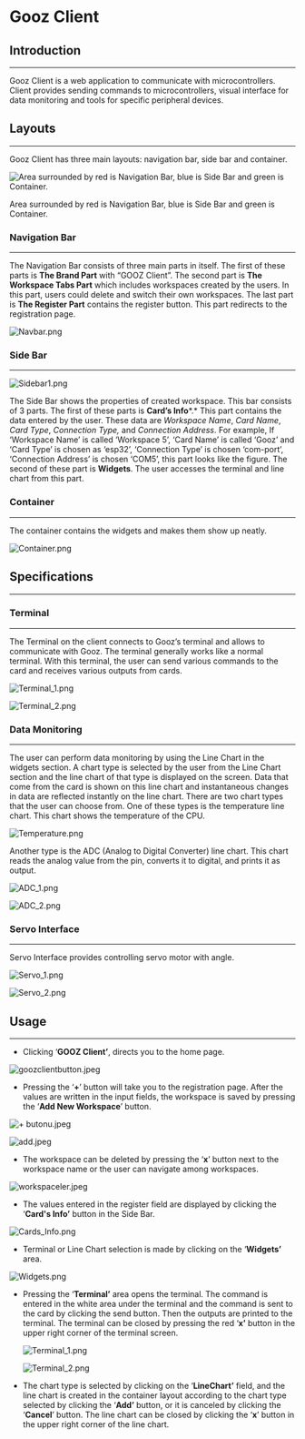 # Gooz Client

## Introduction

---

Gooz Client is a web application to communicate with microcontrollers. Client provides sending commands to microcontrollers, visual interface for data monitoring and tools for specific peripheral devices. 

## Layouts

---

Gooz Client has three main layouts: navigation bar, side bar and container.

![Area surrounded by red is Navigation Bar, blue is Side Bar and green is Container.](https://s3-us-west-2.amazonaws.com/secure.notion-static.com/ece16995-9db3-4c9d-b369-4cf294629fc0/Layouts.png)

Area surrounded by red is Navigation Bar, blue is Side Bar and green is Container.

### Navigation Bar

---

The Navigation Bar consists of three main parts in itself. The first of these parts is **The Brand Part** with “GOOZ Client”. The second part is **The Workspace Tabs Part** which includes workspaces created by the users. In this part, users could delete and switch their own workspaces. The last part is **The Register Part** contains the register button. This part redirects to the registration page.

![Navbar.png](https://s3-us-west-2.amazonaws.com/secure.notion-static.com/d2a1288d-0c51-4f46-adf1-6bb02b4f101e/Navbar.png)

### Side Bar

---

![Sidebar1.png](https://s3-us-west-2.amazonaws.com/secure.notion-static.com/f676146a-b638-4303-8dda-a57b529ff29a/Sidebar1.png)

The Side Bar shows the properties of created workspace. This bar consists of 3 parts. The first of these parts is **Card’s Info***.* This part contains the data entered by the user. These data are *Workspace Name*, *Card Name*, *Card Type*, *Connection Type,* and *Connection Address*. For example, If ‘Workspace Name’ is called ‘Workspace 5’, ‘Card Name’ is called ‘Gooz’ and ‘Card Type’ is chosen as ‘esp32’, ‘Connection Type’ is chosen ‘com-port’, ‘Connection Address’ is chosen ‘COM5’, this part looks like the figure. The second of these part is **Widgets**. The user accesses the terminal and line chart from this part.

### Container

---

The container contains the widgets and makes them show up neatly.

![Container.png](https://s3-us-west-2.amazonaws.com/secure.notion-static.com/7b0f5475-4218-409d-b4e9-538610148872/Container.png)

## **Specifications**

---

### Terminal

---

The Terminal on the client connects to Gooz’s terminal and allows to communicate with Gooz. The terminal generally works like a normal terminal. With this terminal, the user can send various commands to the card and receives various outputs from cards. 

![Terminal_1.png](https://s3-us-west-2.amazonaws.com/secure.notion-static.com/9e758a10-aa6c-4150-9e12-19ee8ac6851d/Terminal_1.png)

![Terminal_2.png](https://s3-us-west-2.amazonaws.com/secure.notion-static.com/5677ed60-163d-4c03-950e-99c5e833b743/Terminal_2.png)

### Data Monitoring

---

The user can perform data monitoring by using the Line Chart in the widgets section. A chart type is selected by the user from the Line Chart section and the line chart of that type is displayed on the screen. Data that come from the card is shown on this line chart and instantaneous changes in data are reflected instantly on the line chart. There are two chart types that the user can choose from. One of these types is the temperature line chart. This chart shows the temperature of the CPU. 

![Temperature.png](https://s3-us-west-2.amazonaws.com/secure.notion-static.com/5908f649-7d24-432e-9568-9474d5ec47d3/Temperature.png)

Another type is the ADC (Analog to Digital Converter) line chart. This chart reads the analog value from the pin, converts it to digital, and prints it as output.

![ADC_1.png](https://s3-us-west-2.amazonaws.com/secure.notion-static.com/8f708f80-e7dd-4fa0-9e95-97cb3e9456a0/ADC_1.png)

![ADC_2.png](https://s3-us-west-2.amazonaws.com/secure.notion-static.com/91dfa4db-8930-4a24-af0d-e3c972fa27e8/ADC_2.png)

### Servo Interface

---

Servo Interface provides controlling servo motor with angle.

![Servo_1.png](https://s3-us-west-2.amazonaws.com/secure.notion-static.com/bfb3691d-e496-487c-b187-2612665fc64a/Servo_1.png)

![Servo_2.png](https://s3-us-west-2.amazonaws.com/secure.notion-static.com/b1e4b29a-3c24-47f5-a3dc-937f3cec3b8e/Servo_2.png)

## Usage

---

- Clicking ‘**GOOZ Client’**, directs you to the home page.

![goozclientbutton.jpeg](https://s3-us-west-2.amazonaws.com/secure.notion-static.com/718eae04-f421-4433-bece-39f4926cf2af/goozclientbutton.jpeg)

- Pressing the ‘**+**’ button will take you to the registration page. After the values are written in the input fields, the workspace is saved by pressing the ‘**Add New Workspace**’ button.

![+ butonu.jpeg](https://s3-us-west-2.amazonaws.com/secure.notion-static.com/74de6cba-34d1-4ce4-9712-be0ff223ae5d/_butonu.jpeg)

![add.jpeg](https://s3-us-west-2.amazonaws.com/secure.notion-static.com/4a6d6792-3262-447d-add1-9fcf793e730b/add.jpeg)

- The workspace can be deleted by pressing the ‘**x**’ button next to the workspace name or the user can navigate among workspaces.

![workspaceler.jpeg](https://s3-us-west-2.amazonaws.com/secure.notion-static.com/402704cf-17fb-4cf8-a657-7e598be86cca/workspaceler.jpeg)

- The values entered in the register field are displayed by clicking the ‘**Card's Info’** button in the Side Bar.

![Cards_Info.png](https://s3-us-west-2.amazonaws.com/secure.notion-static.com/3860253d-65f6-4961-850d-35447983908e/Cards_Info.png)

- Terminal or Line Chart selection is made by clicking on the ‘**Widgets’** area.

![Widgets.png](https://s3-us-west-2.amazonaws.com/secure.notion-static.com/b24b4f81-bc06-44d2-9702-e7acb922adc8/Widgets.png)

- Pressing the ‘**Terminal’** area opens the terminal. The command is entered in the white area under the terminal and the command is sent to the card by clicking the send button. Then the outputs are printed to the terminal. The terminal can be closed by pressing the red ‘**x’** button in the upper right corner of the terminal screen.
    
    ![Terminal_1.png](https://s3-us-west-2.amazonaws.com/secure.notion-static.com/5c994f59-7c4e-4faa-ba1d-524452f5e548/Terminal_1.png)
    
    ![Terminal_2.png](https://s3-us-west-2.amazonaws.com/secure.notion-static.com/cb958d7c-883a-4492-9753-307ef1802a88/Terminal_2.png)
    
- The chart type is selected by clicking on the ‘**LineChart’** field, and the line chart is created in the container layout according to the chart type selected by clicking the ‘**Add’** button, or it is canceled by clicking the ‘**Cancel**’ button. The line chart can be closed by clicking the ‘**x**’ button in the upper right corner of the line chart.
